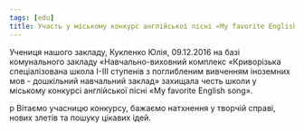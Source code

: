```yaml
---
tags: [edu]
title: Участь у міському конкурс англійської пісні «My favorite English song»
---
```


Учениця нашого закладу, Кукленко Юлія, 09.12.2016 на базі комунального закладу «Навчально-виховний комплекс «Криворiзька спеціалізована школа І-ІІІ ступенів з поглибленим вивченням іноземних мов - дошкільний навчальний заклад» захищала честь школи у міському конкурсі англійської пісні «My favorite English song».

p Вітаємо учасницю конкурсу, бажаємо натхнення у творчій справі, нових злетів та пошуку цікавих ідей.

<slideshow id="72157677787775935"></slideshow>
